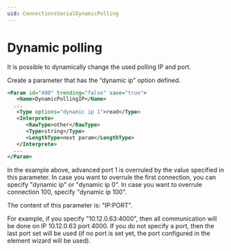```yaml
---
uid: ConnectionsSerialDynamicPolling
---
```


# Dynamic polling

It is possible to dynamically change the used polling IP and port.

Create a parameter that has the “dynamic ip” option defined.

```xml
<Param id="400" trending="false" save="true">
   <Name>DynamicPollingIP</Name>
  ...
   <Type options="dynamic ip 1">read</Type>
   <Interprete>
      <RawType>other</RawType>
      <Type>string</Type>
      <LengthType>next param</LengthType>
   </Interprete>
  ...
</Param>
```

In the example above, advanced port 1 is overruled by the value specified in this parameter. In case you want to overrule the first connection, you can specify "dynamic ip" or "dynamic ip 0". In case you want to overrule connection 100, specify "dynamic ip 100".

The content of this parameter is: "IP:PORT".

For example, if you specify "10.12.0.63:4000", then all communication will be done on IP 10.12.0.63 port 4000. If you do not specify a port, then the last port set will be used (if no port is set yet, the port configured in the element wizard will be used).

